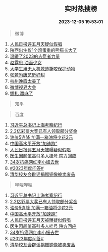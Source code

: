 <div align="center"><h2>实时热搜榜</h2><h4>2023-12-05 19:53:01</h4></div>

> 微博  

1. [人民日报评五月天疑似假唱](https://s.weibo.com/weibo?q=%23%E4%BA%BA%E6%B0%91%E6%97%A5%E6%8A%A5%E8%AF%84%E4%BA%94%E6%9C%88%E5%A4%A9%E7%96%91%E4%BC%BC%E5%81%87%E5%94%B1%23&t=31&band_rank=1&Refer=top)<br />
2. [陕西出生仅1个鸡蛋重的熊猫长大了](https://s.weibo.com/weibo?q=%23%E9%99%95%E8%A5%BF%E5%87%BA%E7%94%9F%E4%BB%851%E4%B8%AA%E9%B8%A1%E8%9B%8B%E9%87%8D%E7%9A%84%E7%86%8A%E7%8C%AB%E9%95%BF%E5%A4%A7%E4%BA%86%23&t=31&band_rank=2&Refer=top)<br />
3. [温暖了2023的志愿者力量](https://s.weibo.com/weibo?q=%23%E6%B8%A9%E6%9A%96%E4%BA%862023%E7%9A%84%E5%BF%97%E6%84%BF%E8%80%85%E5%8A%9B%E9%87%8F%23&t=31&band_rank=3&Refer=top)<br />
4. [赵露思 油画少女](https://s.weibo.com/weibo?q=%E8%B5%B5%E9%9C%B2%E6%80%9D%20%E6%B2%B9%E7%94%BB%E5%B0%91%E5%A5%B3&t=31&band_rank=4&Refer=top)<br />
5. [大学生用无人机救遭撕咬保护动物](https://s.weibo.com/weibo?q=%23%E5%A4%A7%E5%AD%A6%E7%94%9F%E7%94%A8%E6%97%A0%E4%BA%BA%E6%9C%BA%E6%95%91%E9%81%AD%E6%92%95%E5%92%AC%E4%BF%9D%E6%8A%A4%E5%8A%A8%E7%89%A9%23&t=31&band_rank=5&Refer=top)<br />
6. [张若昀唐艺昕好甜](https://s.weibo.com/weibo?q=%E5%BC%A0%E8%8B%A5%E6%98%80%E5%94%90%E8%89%BA%E6%98%95%E5%A5%BD%E7%94%9C&t=31&band_rank=6&Refer=top)<br />
7. [杭州晚霞太美了](https://s.weibo.com/weibo?q=%23%E6%9D%AD%E5%B7%9E%E6%99%9A%E9%9C%9E%E5%A4%AA%E7%BE%8E%E4%BA%86%23&t=31&band_rank=7&Refer=top)<br />
8. [微博视界大会](https://s.weibo.com/weibo?q=%E5%BE%AE%E5%8D%9A%E8%A7%86%E7%95%8C%E5%A4%A7%E4%BC%9A&t=31&band_rank=8&Refer=top)<br />
9. [娜扎 赢麻了](https://s.weibo.com/weibo?q=%E5%A8%9C%E6%89%8E%20%E8%B5%A2%E9%BA%BB%E4%BA%86&t=31&band_rank=9&Refer=top)<br />

> 知乎  


> 百度  

1. [习近平总书记上海考察纪行](https://www.baidu.com/s?wd=%E4%B9%A0%E8%BF%91%E5%B9%B3%E6%80%BB%E4%B9%A6%E8%AE%B0%E4%B8%8A%E6%B5%B7%E8%80%83%E5%AF%9F%E7%BA%AA%E8%A1%8C&sa=fyb_news&rsv_dl=fyb_news)<br />
2. [2.2亿彩票大奖已有人领取部分奖金](https://www.baidu.com/s?wd=2.2%E4%BA%BF%E5%BD%A9%E7%A5%A8%E5%A4%A7%E5%A5%96%E5%B7%B2%E6%9C%89%E4%BA%BA%E9%A2%86%E5%8F%96%E9%83%A8%E5%88%86%E5%A5%96%E9%87%91&sa=fyb_news&rsv_dl=fyb_news)<br />
3. [油价5连降 加满一箱油将少花2元](https://www.baidu.com/s?wd=%E6%B2%B9%E4%BB%B75%E8%BF%9E%E9%99%8D+%E5%8A%A0%E6%BB%A1%E4%B8%80%E7%AE%B1%E6%B2%B9%E5%B0%86%E5%B0%91%E8%8A%B12%E5%85%83&sa=fyb_news&rsv_dl=fyb_news)<br />
4. [中国高水平开放“加速跑”](https://www.baidu.com/s?wd=%E4%B8%AD%E5%9B%BD%E9%AB%98%E6%B0%B4%E5%B9%B3%E5%BC%80%E6%94%BE%E2%80%9C%E5%8A%A0%E9%80%9F%E8%B7%91%E2%80%9D&sa=fyb_news&rsv_dl=fyb_news)<br />
5. [人民日报评五月天被曝疑似假唱](https://www.baidu.com/s?wd=%E4%BA%BA%E6%B0%91%E6%97%A5%E6%8A%A5%E8%AF%84%E4%BA%94%E6%9C%88%E5%A4%A9%E8%A2%AB%E6%9B%9D%E7%96%91%E4%BC%BC%E5%81%87%E5%94%B1&sa=fyb_news&rsv_dl=fyb_news)<br />
6. [医生因颜值高引多人挂号 院方回应](https://www.baidu.com/s?wd=%E5%8C%BB%E7%94%9F%E5%9B%A0%E9%A2%9C%E5%80%BC%E9%AB%98%E5%BC%95%E5%A4%9A%E4%BA%BA%E6%8C%82%E5%8F%B7+%E9%99%A2%E6%96%B9%E5%9B%9E%E5%BA%94&sa=fyb_news&rsv_dl=fyb_news)<br />
7. [34岁抗癌网红李小妞去世](https://www.baidu.com/s?wd=34%E5%B2%81%E6%8A%97%E7%99%8C%E7%BD%91%E7%BA%A2%E6%9D%8E%E5%B0%8F%E5%A6%9E%E5%8E%BB%E4%B8%96&sa=fyb_news&rsv_dl=fyb_news)<br />
8. [#2023年度问答#](https://www.baidu.com/s?wd=%232023%E5%B9%B4%E5%BA%A6%E9%97%AE%E7%AD%94%23&sa=fyb_news&rsv_dl=fyb_news)<br />
9. [清华校友会辟谣捐赠铜像被卖废品](https://www.baidu.com/s?wd=%E6%B8%85%E5%8D%8E%E6%A0%A1%E5%8F%8B%E4%BC%9A%E8%BE%9F%E8%B0%A3%E6%8D%90%E8%B5%A0%E9%93%9C%E5%83%8F%E8%A2%AB%E5%8D%96%E5%BA%9F%E5%93%81&sa=fyb_news&rsv_dl=fyb_news)<br />

> 哔哩哔哩  

1. [习近平总书记上海考察纪行](https://www.baidu.com/s?wd=%E4%B9%A0%E8%BF%91%E5%B9%B3%E6%80%BB%E4%B9%A6%E8%AE%B0%E4%B8%8A%E6%B5%B7%E8%80%83%E5%AF%9F%E7%BA%AA%E8%A1%8C&sa=fyb_news&rsv_dl=fyb_news)<br />
2. [2.2亿彩票大奖已有人领取部分奖金](https://www.baidu.com/s?wd=2.2%E4%BA%BF%E5%BD%A9%E7%A5%A8%E5%A4%A7%E5%A5%96%E5%B7%B2%E6%9C%89%E4%BA%BA%E9%A2%86%E5%8F%96%E9%83%A8%E5%88%86%E5%A5%96%E9%87%91&sa=fyb_news&rsv_dl=fyb_news)<br />
3. [油价5连降 加满一箱油将少花2元](https://www.baidu.com/s?wd=%E6%B2%B9%E4%BB%B75%E8%BF%9E%E9%99%8D+%E5%8A%A0%E6%BB%A1%E4%B8%80%E7%AE%B1%E6%B2%B9%E5%B0%86%E5%B0%91%E8%8A%B12%E5%85%83&sa=fyb_news&rsv_dl=fyb_news)<br />
4. [中国高水平开放“加速跑”](https://www.baidu.com/s?wd=%E4%B8%AD%E5%9B%BD%E9%AB%98%E6%B0%B4%E5%B9%B3%E5%BC%80%E6%94%BE%E2%80%9C%E5%8A%A0%E9%80%9F%E8%B7%91%E2%80%9D&sa=fyb_news&rsv_dl=fyb_news)<br />
5. [人民日报评五月天被曝疑似假唱](https://www.baidu.com/s?wd=%E4%BA%BA%E6%B0%91%E6%97%A5%E6%8A%A5%E8%AF%84%E4%BA%94%E6%9C%88%E5%A4%A9%E8%A2%AB%E6%9B%9D%E7%96%91%E4%BC%BC%E5%81%87%E5%94%B1&sa=fyb_news&rsv_dl=fyb_news)<br />
6. [医生因颜值高引多人挂号 院方回应](https://www.baidu.com/s?wd=%E5%8C%BB%E7%94%9F%E5%9B%A0%E9%A2%9C%E5%80%BC%E9%AB%98%E5%BC%95%E5%A4%9A%E4%BA%BA%E6%8C%82%E5%8F%B7+%E9%99%A2%E6%96%B9%E5%9B%9E%E5%BA%94&sa=fyb_news&rsv_dl=fyb_news)<br />
7. [34岁抗癌网红李小妞去世](https://www.baidu.com/s?wd=34%E5%B2%81%E6%8A%97%E7%99%8C%E7%BD%91%E7%BA%A2%E6%9D%8E%E5%B0%8F%E5%A6%9E%E5%8E%BB%E4%B8%96&sa=fyb_news&rsv_dl=fyb_news)<br />
8. [#2023年度问答#](https://www.baidu.com/s?wd=%232023%E5%B9%B4%E5%BA%A6%E9%97%AE%E7%AD%94%23&sa=fyb_news&rsv_dl=fyb_news)<br />
9. [清华校友会辟谣捐赠铜像被卖废品](https://www.baidu.com/s?wd=%E6%B8%85%E5%8D%8E%E6%A0%A1%E5%8F%8B%E4%BC%9A%E8%BE%9F%E8%B0%A3%E6%8D%90%E8%B5%A0%E9%93%9C%E5%83%8F%E8%A2%AB%E5%8D%96%E5%BA%9F%E5%93%81&sa=fyb_news&rsv_dl=fyb_news)<br />
